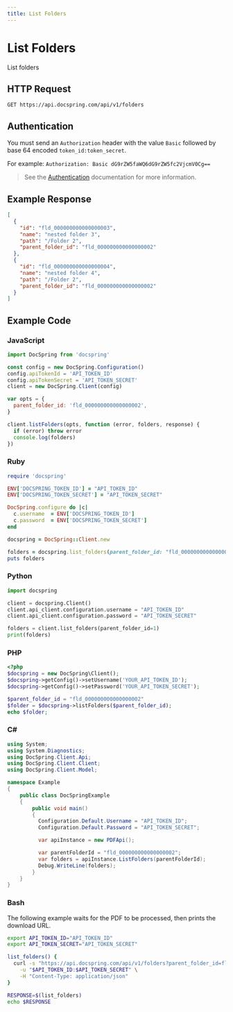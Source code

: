 ```yaml
---
title: List Folders
---
```


# List Folders

List folders

## HTTP Request

`GET https://api.docspring.com/api/v1/folders`

## Authentication

You must send an `Authorization` header with the value `Basic` followed by base 64 encoded `token_id:token_secret`.

For example: `Authorization: Basic dG9rZW5faWQ6dG9rZW5fc2VjcmV0Cg==`

> See the [Authentication](../install-api-client/authentication) documentation for more information.

## Example Response

```json
[
  {
    "id": "fld_000000000000000003",
    "name": "nested folder 3",
    "path": "/Folder 2",
    "parent_folder_id": "fld_000000000000000002"
  },
  {
    "id": "fld_000000000000000004",
    "name": "nested folder 4",
    "path": "/Folder 2",
    "parent_folder_id": "fld_000000000000000002"
  }
]
```

## Example Code

### JavaScript

```javascript
import DocSpring from 'docspring'

const config = new DocSpring.Configuration()
config.apiTokenId = 'API_TOKEN_ID'
config.apiTokenSecret = 'API_TOKEN_SECRET'
client = new DocSpring.Client(config)

var opts = {
  parent_folder_id: 'fld_000000000000000002',
}

client.listFolders(opts, function (error, folders, response) {
  if (error) throw error
  console.log(folders)
})
```

### Ruby

```ruby
require 'docspring'

ENV['DOCSPRING_TOKEN_ID'] = "API_TOKEN_ID"
ENV['DOCSPRING_TOKEN_SECRET'] = "API_TOKEN_SECRET"

DocSpring.configure do |c|
  c.username  = ENV['DOCSPRING_TOKEN_ID']
  c.password  = ENV['DOCSPRING_TOKEN_SECRET']
end

docspring = DocSpring::Client.new

folders = docspring.list_folders(parent_folder_id: "fld_000000000000000002")
puts folders
```

### Python

```python
import docspring

client = docspring.Client()
client.api_client.configuration.username = "API_TOKEN_ID"
client.api_client.configuration.password = "API_TOKEN_SECRET"

folders = client.list_folders(parent_folder_id=1)
print(folders)
```

### PHP

```php
<?php
$docspring = new DocSpring\Client();
$docspring->getConfig()->setUsername('YOUR_API_TOKEN_ID');
$docspring->getConfig()->setPassword('YOUR_API_TOKEN_SECRET');

$parent_folder_id = "fld_000000000000000002"
$folder = $docspring->listFolders($parent_folder_id);
echo $folder;
```

### C#

```csharp
using System;
using System.Diagnostics;
using DocSpring.Client.Api;
using DocSpring.Client.Client;
using DocSpring.Client.Model;

namespace Example
{
    public class DocSpringExample
    {
        public void main()
        {
          Configuration.Default.Username = "API_TOKEN_ID";
          Configuration.Default.Password = "API_TOKEN_SECRET";

          var apiInstance = new PDFApi();

          var parentFolderId = "fld_000000000000000002";
          var folders = apiInstance.ListFolders(parentFolderId);
          Debug.WriteLine(folders);
        }
    }
}
```

### Bash

The following example waits for the PDF to be processed, then prints the download URL.

```bash
export API_TOKEN_ID="API_TOKEN_ID"
export API_TOKEN_SECRET="API_TOKEN_SECRET"

list_folders() {
  curl -s "https://api.docspring.com/api/v1/folders?parent_folder_id=fld_000000000000000002" \
    -u "$API_TOKEN_ID:$API_TOKEN_SECRET" \
    -H "Content-Type: application/json"
}

RESPONSE=$(list_folders)
echo $RESPONSE
```
